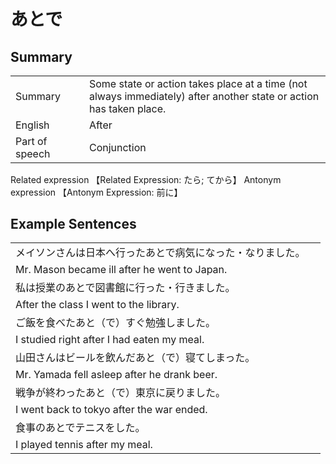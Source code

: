 # あとで

## Summary

<table><tr>   <td>Summary<td>   <td>Some state or action takes place at a time (not always immediately) after another state or action has taken place.</td><tr><tr>   <td>English<td>   <td>After</td><tr><tr>   <td>Part of speech<td>   <td>Conjunction</td><tr></table><tr>   <td>Related expression<td>   <td>【Related Expression: たら; てから】</td><tr></table><tr>   <td>Antonym expression<td>   <td>【Antonym Expression: 前に】</td><tr></table>

## Example Sentences

<table><tr><td>メイソンさんは日本へ行ったあとで病気になった・なりました。<td><tr><tr><td>Mr. Mason became ill after he went to Japan.<td><tr><tr><td>私は授業のあとで図書館に行った・行きました。<td><tr><tr><td>After the class I went to the library.<td><tr><tr><td>ご飯を食べたあと（で）すぐ勉強しました。<td><tr><tr><td>I studied right after I had eaten my meal.<td><tr><tr><td>山田さんはビールを飲んだあと（で）寝てしまった。<td><tr><tr><td>Mr. Yamada fell asleep after he drank beer.<td><tr><tr><td>戦争が終わったあと（で）東京に戻りました。<td><tr><tr><td>I went back to tokyo after the war ended.<td><tr><tr><td>食事のあとでテニスをした。<td><tr><tr><td>I played tennis after my meal.<td><tr></table>


